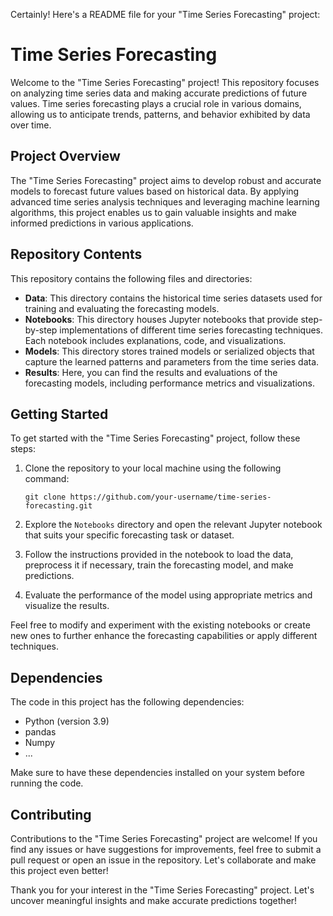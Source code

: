 Certainly! Here's a README file for your "Time Series Forecasting" project:

# Time Series Forecasting

Welcome to the "Time Series Forecasting" project! This repository focuses on analyzing time series data and making accurate predictions of future values. Time series forecasting plays a crucial role in various domains, allowing us to anticipate trends, patterns, and behavior exhibited by data over time. 

## Project Overview

The "Time Series Forecasting" project aims to develop robust and accurate models to forecast future values based on historical data. By applying advanced time series analysis techniques and leveraging machine learning algorithms, this project enables us to gain valuable insights and make informed predictions in various applications.

## Repository Contents

This repository contains the following files and directories:

- **Data**: This directory contains the historical time series datasets used for training and evaluating the forecasting models. 
- **Notebooks**: This directory houses Jupyter notebooks that provide step-by-step implementations of different time series forecasting techniques. Each notebook includes explanations, code, and visualizations.
- **Models**: This directory stores trained models or serialized objects that capture the learned patterns and parameters from the time series data.
- **Results**: Here, you can find the results and evaluations of the forecasting models, including performance metrics and visualizations.

## Getting Started

To get started with the "Time Series Forecasting" project, follow these steps:

1. Clone the repository to your local machine using the following command:
   ```
   git clone https://github.com/your-username/time-series-forecasting.git
   ```

2. Explore the `Notebooks` directory and open the relevant Jupyter notebook that suits your specific forecasting task or dataset.

3. Follow the instructions provided in the notebook to load the data, preprocess it if necessary, train the forecasting model, and make predictions.

4. Evaluate the performance of the model using appropriate metrics and visualize the results.

Feel free to modify and experiment with the existing notebooks or create new ones to further enhance the forecasting capabilities or apply different techniques.

## Dependencies

The code in this project has the following dependencies:
- Python (version 3.9)
- pandas
- Numpy
- ...

Make sure to have these dependencies installed on your system before running the code.

## Contributing

Contributions to the "Time Series Forecasting" project are welcome! If you find any issues or have suggestions for improvements, feel free to submit a pull request or open an issue in the repository. Let's collaborate and make this project even better!



Thank you for your interest in the "Time Series Forecasting" project. Let's uncover meaningful insights and make accurate predictions together!
